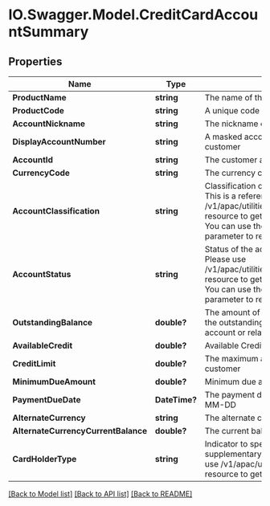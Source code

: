 # IO.Swagger.Model.CreditCardAccountSummary
## Properties

Name | Type | Description | Notes
------------ | ------------- | ------------- | -------------
**ProductName** | **string** | The name of the product | [optional] 
**ProductCode** | **string** | A unique code that identifies the product | [optional] 
**AccountNickname** | **string** | The nickname of the account assigned by the customer | [optional] 
**DisplayAccountNumber** | **string** | A masked account number that can be displayed to the customer | [optional] 
**AccountId** | **string** | The customer account identifier in encrypted format. | [optional] 
**CurrencyCode** | **string** | The currency code in ISO 4217 format | [optional] 
**AccountClassification** | **string** | Classification of account either as ASSET or LIABILITY. This is a reference data field. Please use /v1/apac/utilities/referenceData/{accountClassification} resource to get valid value of this field with description. You can use the field name as the referenceCode parameter to retrieve the values. | [optional] 
**AccountStatus** | **string** | Status of the account. This is a reference data field. Please use /v1/apac/utilities/referenceData/{accountStatus} resource to get valid value of this field with description. You can use the field name as the referenceCode parameter to retrieve the values. | [optional] 
**OutstandingBalance** | **double?** | The amount of money owed on the credit account. It is the outstanding balance in applicable level (either card, account or relationship levels) | [optional] 
**AvailableCredit** | **double?** | Available Credit limit on the credit card | [optional] 
**CreditLimit** | **double?** | The maximum amount of credit that extend to a customer | [optional] 
**MinimumDueAmount** | **double?** | Minimum due amount for a payment cycle | [optional] 
**PaymentDueDate** | **DateTime?** | The payment due date in ISO 8601 date format YYYY-MM-DD | [optional] 
**AlternateCurrency** | **string** | The alternate currency | [optional] 
**AlternateCurrencyCurrentBalance** | **double?** | The current balance in alternate currency | [optional] 
**CardHolderType** | **string** | Indicator to specify whether the card is primary or supplementary. This is a reference data field. Please use /v1/apac/utilities/referenceData/{cardHolderType} resource to get valid value of this field with description. | [optional] 

[[Back to Model list]](../README.md#documentation-for-models) [[Back to API list]](../README.md#documentation-for-api-endpoints) [[Back to README]](../README.md)

